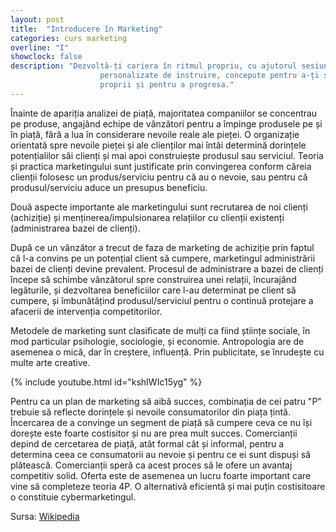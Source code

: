 ```yaml
---
layout: post
title:  "Introducere în Marketing"
categories: curs marketing
overline: "I"
showclock: false
description: "Dezvoltă-ți cariera în ritmul propriu, cu ajutorul sesiunilor flexibile și
                    personalizate de instruire, concepute pentru a-ți spori încrederea în forțele
                    proprii și pentru a progresa."
---
```



Înainte de apariția analizei de piață, majoritatea companiilor se concentrau pe produse, angajând echipe de vânzători pentru a împinge produsele pe și în piață, fără a lua în considerare nevoile reale ale pieței. O organizație orientată spre nevoile pieței și ale clienților mai întâi determină dorințele potențialilor săi clienți și mai apoi construiește produsul sau serviciul. Teoria și practica marketingului sunt justificate prin convingerea conform căreia clienții folosesc un produs/serviciu pentru că au o nevoie, sau pentru că produsul/serviciu aduce un presupus beneficiu.

Două aspecte importante ale marketingului sunt recrutarea de noi clienți (achiziție) și menținerea/impulsionarea relațiilor cu clienții existenți (administrarea bazei de clienți).

După ce un vânzător a trecut de faza de marketing de achiziție prin faptul că l-a convins pe un potențial client să cumpere, marketingul administrării bazei de clienți devine prevalent. Procesul de administrare a bazei de clienți începe să schimbe vânzătorul spre construirea unei relații, încurajând legăturile, și dezvoltarea beneficiilor care l-au determinat pe client să cumpere, și îmbunătățind produsul/serviciul pentru o continuă protejare a afacerii de intervenția competitorilor.

Metodele de marketing sunt clasificate de mulți ca fiind științe sociale, în mod particular psihologie, sociologie, și economie. Antropologia are de asemenea o mică, dar în creștere, influență. Prin publicitate, se înrudește cu multe arte creative.

{% include youtube.html id="kshIWIc15yg" %}

Pentru ca un plan de marketing să aibă succes, combinația de cei patru "P" trebuie să reflecte dorințele și nevoile consumatorilor din piața țintă. Încercarea de a convinge un segment de piață să cumpere ceva ce nu își dorește este foarte costisitor și nu are prea mult succes. Comercianții depind de cercetarea de piață, atât formal cât și informal, pentru a determina ceea ce consumatorii au nevoie și pentru ce ei sunt dispuși să plătească. Comercianții speră ca acest proces să le ofere un avantaj competitiv solid. Oferta este de asemenea un lucru foarte important care vine să completeze teoria 4P. O alternativă eficientă și mai puțin costisitoare o constituie cybermarketingul.






Sursa:
[Wikipedia][mk-intro]

[mk-intro]: https://ro.wikipedia.org/wiki/Marketing
